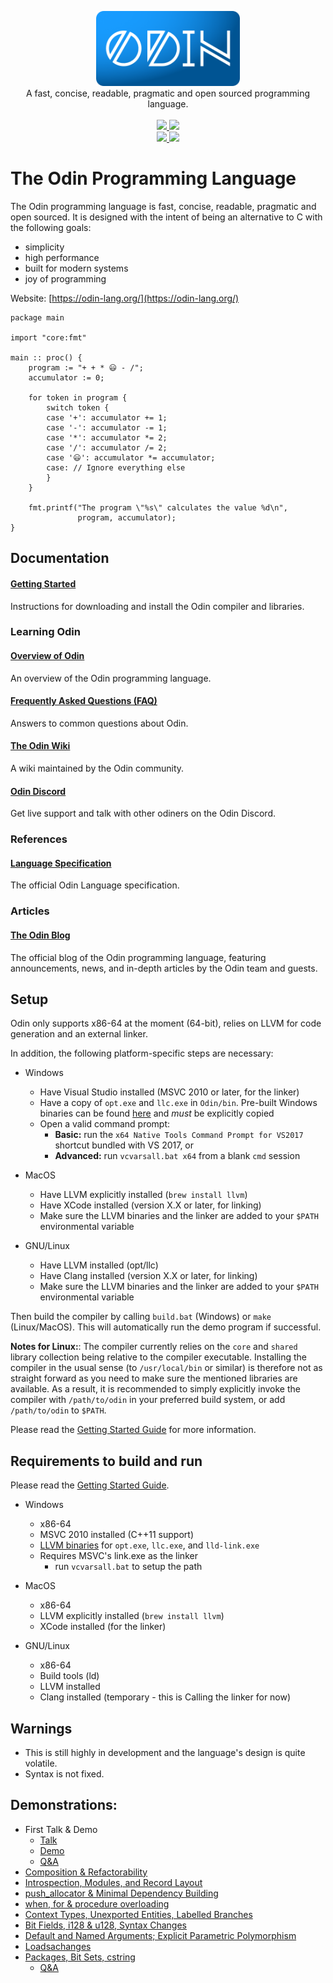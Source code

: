 <p align="center">
    <img src="misc/logo-slim.png" alt="Odin logo" height="120">
    <br/>
    A fast, concise, readable, pragmatic and open sourced programming language.
    <br/>
    <br/>
    <a href="https://github.com/odin-lang/odin/releases/latest">
        <img src="https://img.shields.io/github/release/odin-lang/odin.svg">
    </a>
    <a href="https://github.com/odin-lang/odin/releases/latest">
        <img src="https://img.shields.io/badge/platforms-Windows%20|%20Linux%20|%20macOS-green.svg">
    </a>
    <br>
    <a href="https://discord.gg/hnwN2Rj">
        <img src="https://img.shields.io/discord/568138951836172421?logo=discord">
    </a>
    <a href="https://github.com/odin-lang/odin/actions">
        <img src="https://github.com/odin-lang/odin/workflows/CI/badge.svg?branch=master&event=push">
    </a>
</p>

# The Odin Programming Language

The Odin programming language is fast, concise, readable, pragmatic and open sourced. It is designed with the intent of being an alternative to C with the following goals:
* simplicity
* high performance
* built for modern systems
* joy of programming

Website: [https://odin-lang.org/](https://odin-lang.org/)

```odin
package main

import "core:fmt"

main :: proc() {
	program := "+ + * 😃 - /";
	accumulator := 0;

	for token in program {
		switch token {
		case '+': accumulator += 1;
		case '-': accumulator -= 1;
		case '*': accumulator *= 2;
		case '/': accumulator /= 2;
		case '😃': accumulator *= accumulator;
		case: // Ignore everything else
		}
	}

	fmt.printf("The program \"%s\" calculates the value %d\n",
	           program, accumulator);
}

```


## Documentation

#### [Getting Started](https://odin-lang.org/docs/install)

Instructions for downloading and install the Odin compiler and libraries.

### Learning Odin

#### [Overview of Odin](https://odin-lang.org/docs/overview)

An overview of the Odin programming language.

#### [Frequently Asked Questions (FAQ)](https://odin-lang.org/docs/faq)

Answers to common questions about Odin.

#### [The Odin Wiki](https://github.com/odin-lang/Odin/wiki)

A wiki maintained by the Odin community.

#### [Odin Discord](https://discord.gg/sVBPHEv)

Get live support and talk with other odiners on the Odin Discord.

### References

#### [Language Specification](https://odin-lang.org/ref/spec)

The official Odin Language specification.

### Articles

#### [The Odin Blog](https://odin-lang.org/blog)

The official blog of the Odin programming language, featuring announcements, news, and in-depth articles by the Odin team and guests.

## Setup

Odin only supports x86-64 at the moment (64-bit), relies on LLVM for code generation and an external linker.

In addition, the following platform-specific steps are necessary:

- Windows
    * Have Visual Studio installed (MSVC 2010 or later, for the linker)
    * Have a copy of `opt.exe` and `llc.exe` in `Odin/bin`. Pre-built Windows binaries can be found [here](https://github.com/odin-lang/Odin/releases/tag/llvm-windows) and *must* be explicitly copied
    * Open a valid command prompt:
        * **Basic:** run the `x64 Native Tools Command Prompt for VS2017` shortcut bundled with VS 2017, or
        * **Advanced:** run `vcvarsall.bat x64` from a blank `cmd` session

- MacOS
    * Have LLVM explicitly installed (`brew install llvm`)
    * Have XCode installed (version X.X or later, for linking)
    * Make sure the LLVM binaries and the linker are added to your `$PATH` environmental variable

- GNU/Linux
    * Have LLVM installed (opt/llc)
    * Have Clang installed (version X.X or later, for linking)
    * Make sure the LLVM binaries and the linker are added to your `$PATH` environmental variable

Then build the compiler by calling `build.bat` (Windows) or `make` (Linux/MacOS). This will automatically run the demo program if successful.

**Notes for Linux:**: The compiler currently relies on the `core` and `shared` library collection being relative to the compiler executable. Installing the compiler in the usual sense (to `/usr/local/bin` or similar) is therefore not as straight forward as you need to make sure the mentioned libraries are available. As a result, it is recommended to simply explicitly invoke the compiler with `/path/to/odin` in your preferred build system, or add `/path/to/odin` to `$PATH`.

Please read the [Getting Started Guide](https://github.com/odin-lang/Odin/wiki#getting-started-with-odin) for more information.

## Requirements to build and run

Please read the [Getting Started Guide](https://github.com/odin-lang/Odin/wiki#getting-started-with-odin).

- Windows
	* x86-64
	* MSVC 2010 installed (C++11 support)
	* [LLVM binaries](https://github.com/odin-lang/Odin/releases/tag/llvm-windows) for `opt.exe`, `llc.exe`, and `lld-link.exe`
	* Requires MSVC's link.exe as the linker
		* run `vcvarsall.bat` to setup the path

- MacOS
	* x86-64
	* LLVM explicitly installed (`brew install llvm`)
	* XCode installed (for the linker)

- GNU/Linux
	* x86-64
	* Build tools (ld)
	* LLVM installed
	* Clang installed (temporary - this is Calling the linker for now)

## Warnings

* This is still highly in development and the language's design is quite volatile.
* Syntax is not fixed.

## Demonstrations:
* First Talk & Demo
	- [Talk](https://youtu.be/TMCkT-uASaE?t=338)
	- [Demo](https://youtu.be/TMCkT-uASaE?t=1800)
	- [Q&A](https://youtu.be/TMCkT-uASaE?t=5749)
* [Composition & Refactorability](https://www.youtube.com/watch?v=n1wemZfcbXM)
* [Introspection, Modules, and Record Layout](https://www.youtube.com/watch?v=UFq8rhWhx4s)
* [push_allocator & Minimal Dependency Building](https://www.youtube.com/watch?v=f_LGVOAMb78)
* [when, for & procedure overloading](https://www.youtube.com/watch?v=OzeOekzyZK8)
* [Context Types, Unexported Entities, Labelled Branches](https://www.youtube.com/watch?v=CkHVwT1Qk-g)
* [Bit Fields, i128 & u128, Syntax Changes](https://www.youtube.com/watch?v=NlTutcLyF64)
* [Default and Named Arguments; Explicit Parametric Polymorphism](https://www.youtube.com/watch?v=-XQZE6S6zUU)
* [Loadsachanges](https://www.youtube.com/watch?v=ar0vFMoMtrI)
* [Packages, Bit Sets, cstring](https://youtu.be/b8bJbjiXZrQ)
	- [Q&A](https://youtu.be/5jmxyIfyyTk)

